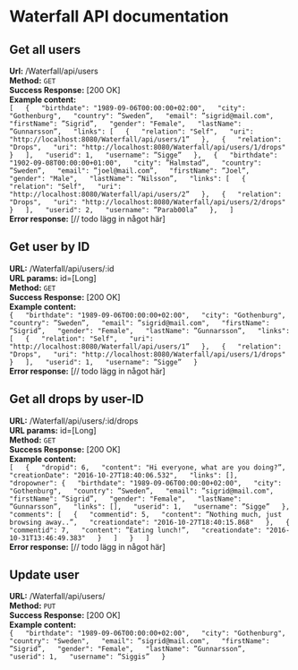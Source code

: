 # Waterfall API documentation
## Get all users
**Url:** /Waterfall/api/users  
**Method:** `GET`  
**Success Response:** [200 OK]  
**Example content:**  
`[  
  {  
    "birthdate": "1989-09-06T00:00:00+02:00",  
    "city": "Gothenburg",  
    "country": ”Sweden”,  
    "email": ”sigrid@mail.com",  
    "firstName": ”Sigrid”,  
    "gender": "Female",  
    "lastName": ”Gunnarsson”,  
    "links": [  
      {  
        "relation": "Self",  
        "uri": "http://localhost:8080/Waterfall/api/users/1”  
      },  
      {  
        "relation": "Drops",  
        "uri": "http://localhost:8080/Waterfall/api/users/1/drops"  
      }  
    ],  
    "userid": 1,  
    "username": ”Sigge”  
  },  
  {  
    "birthdate": "1902-09-08T00:00:00+01:00",  
    "city": ”Halmstad”,  
    "country": ”Sweden”,  
    "email": ”joel@mail.com”,  
    "firstName": ”Joel”,  
    "gender": "Male",  
    "lastName": ”Nilsson”,  
    "links": [  
      {  
        "relation": "Self",  
        "uri": "http://localhost:8080/Waterfall/api/users/2”  
      },  
      {  
        "relation": "Drops",  
        "uri": "http://localhost:8080/Waterfall/api/users/2/drops"  
      }  
    ],  
    "userid": 2,  
    "username": ”Parab00la”  
  },  
]`  
**Error response:** [// todo lägg in något här]  
## Get user by ID
**URL:** /Waterfall/api/users/:id  
**URL params:** id=[Long]  
**Method:** `GET`  
**Success Response:** [200 OK]  
**Example content:**  
`{  
  "birthdate": "1989-09-06T00:00:00+02:00",  
  "city": "Gothenburg",  
  "country": ”Sweden”,  
  "email": ”sigrid@mail.com",  
  "firstName": ”Sigrid”,  
  "gender": "Female",  
  "lastName": ”Gunnarsson”,  
  "links": [  
    {  
      "relation": "Self",  
      "uri": "http://localhost:8080/Waterfall/api/users/1”  
    },  
    {  
      "relation": "Drops",  
      "uri": "http://localhost:8080/Waterfall/api/users/1/drops"  
    }  
  ],  
  "userid": 1,  
  "username": ”Sigge”  
}`  
**Error response:** [// todo lägg in något här]  
## Get all drops by user-ID  
**URL:** /Waterfall/api/users/:id/drops  
**URL params:** id=[Long]  
**Method:** `GET`  
**Success Response:** [200 OK]  
**Example content:**  
`[  
  {  
    "dropid": 6,  
    "content": "Hi everyone, what are you doing?”,  
    "creationDate": "2016-10-27T18:40:06.532",  
    "links": [],  
    "dropowner": {  
      "birthdate": "1989-09-06T00:00:00+02:00",  
      "city": "Gothenburg",  
      "country": ”Sweden”,  
      "email": ”sigrid@mail.com",  
      "firstName": ”Sigrid”,  
      "gender": "Female",  
      "lastName": ”Gunnarsson”,  
      "links": [],  
      "userid": 1,  
      "username": ”Sigge”  
    },  
    "comments": [  
      {  
        "commentid": 5,  
        "content": ”Nothing much, just browsing away..”,  
        "creationdate": "2016-10-27T18:40:15.868"  
      },  
      {  
        "commentid": 7,  
        "content": ”Eating lunch!”,  
        "creationdate": "2016-10-31T13:46:49.383"  
      }  
    ]  
  }  
]`  
**Error response:** [// todo lägg in något här]  
## Update user  
**URL:** /Waterfall/api/users/  
**Method:** `PUT`  
**Success Response:** [200 OK]  
**Example content:**  
`{  
    "birthdate": "1989-09-06T00:00:00+02:00",  
    "city": "Gothenburg",  
    "country": "Sweden",  
    "email": ”sigrid@mail.com",  
    "firstName": ”Sigrid”,  
    "gender": "Female",  
    "lastName": ”Gunnarsson”,  
    "userid": 1,  
    "username": ”Siggis”  
}`